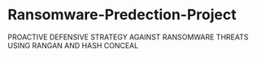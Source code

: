 # Ransomware-Predection-Project
PROACTIVE DEFENSIVE STRATEGY AGAINST RANSOMWARE THREATS USING RANGAN AND HASH CONCEAL
